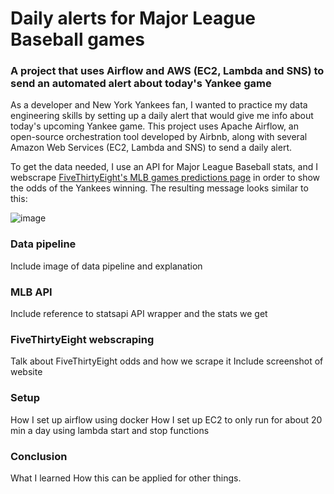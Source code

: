 # Daily alerts for Major League Baseball games
### A project that uses Airflow and AWS (EC2, Lambda and SNS) to send an automated alert about today's Yankee game

<p>As a developer and New York Yankees fan, I wanted to practice my data engineering skills by setting up a daily alert that would give me info about today's upcoming Yankee game.
This project uses Apache Airflow, an open-source orchestration tool developed by Airbnb, along with several Amazon Web Services (EC2, Lambda and SNS) to send a daily alert. 

To get the data needed, I use an API for Major League Baseball stats, and I webscrape [FiveThirtyEight's MLB games predictions page](https://projects.fivethirtyeight.com/2023-mlb-predictions/games/) in order to show the odds of the Yankees winning. The resulting message looks similar to this:
</p>

![image](https://github.com/DElwell90/baseball-project/assets/26678347/42d2d335-4dc1-415f-9307-637fd22dd62e)

### Data pipeline
Include image of data pipeline and explanation

### MLB API
Include reference to statsapi API wrapper and the stats we get

### FiveThirtyEight webscraping
Talk about FiveThirtyEight odds and how we scrape it
Include screenshot of website

### Setup
How I set up airflow using docker
How I set up EC2 to only run for about 20 min a day using lambda start and stop functions

### Conclusion
What I learned
How this can be applied for other things.
